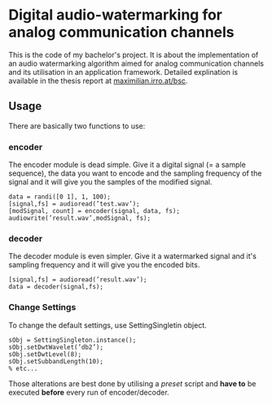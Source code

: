 # Digital audio-watermarking for analog communication channels

This is the code of my bachelor's project. It is about the implementation of an audio watermarking algorithm aimed for analog communication channels and its utilisation in an application framework. Detailed explination is available in the thesis report at [maximilian.irro.at/bsc](http://maximilian.irro.at/bsc).

## Usage

There are basically two functions to use:

### encoder

The encoder module is dead simple. Give it a digital signal (= a sample sequence), the data you want to encode and the sampling frequency of the signal and it will give you the samples of the modified signal.

	data = randi([0 1], 1, 100);  
	[signal,fs] = audioread(’test.wav’);  
	[modSignal, count] = encoder(signal, data, fs);  
	audiowrite(’result.wav’,modSignal, fs);
	
### decoder 

The decoder module is even simpler. Give it a watermarked signal and it's sampling frequency and it will give you the encoded bits.

	[signal,fs] = audioread(’result.wav’);  
	data = decoder(signal,fs);
	
### Change Settings

To change the default settings, use SettingSingletin object. 

	sObj = SettingSingleton.instance();  
	sObj.setDwtWavelet(’db2’);  
	sObj.setDwtLevel(8);  
	sObj.setSubbandLength(10);  
	% etc...
	
Those alterations are best done by utilising a *preset* script and **have to** be executed **before** every run of encoder/decoder.
